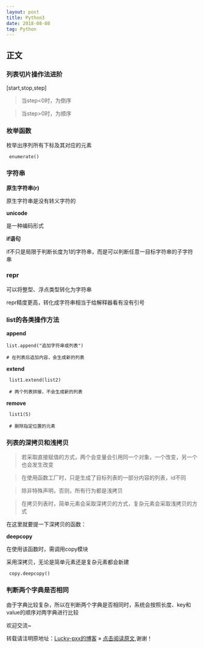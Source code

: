 ```yaml
---
layout: post
title: Python3
date: 2018-08-08
tag: Python
---  
```


## 正文

### 列表切片操作法进阶

[start,stop,step]

 >当step<0时，为倒序

 >当step>0时，为顺序

### 枚举函数

枚举出序列所有下标及其对应的元素

	 enumerate()

### 字符串

**原生字符串(r)**

原生字符串是没有转义字符的

**unicode**

是一种编码形式

**if语句**

if不只是局限于判断长度为1的字符串，而是可以判断任意一目标字符串的子字符串

### repr

可以将整型、浮点类型转化为字符串

repr精度更高，转化成字符串相当于给解释器看有没有引号

### list的各类操作方法

**append**

	list.append("追加字符串或列表")
	 
	# 在列表后追加内容，会生成新的列表

**extend**

	 list1.extend(list2)

	 # 两个列表拼接，不会生成新的列表

**remove**

	 list1(5)

	 # 删除指定位置的元素
	 
### 列表的深拷贝和浅拷贝

 >若采取直接赋值的方式，两个会变量会引用同一个对象，一个改变，另一个也会发生改变

 >在使用函数工厂时，只是生成了目标列表的一部分内容的列表，id不同

 >除非特殊声明，否则，所有行为都是浅拷贝

 >在拷贝列表时，简单元素会采取深拷贝的方式，复杂元素会采取浅拷贝的方式
 
在这里就要提一下深拷贝的函数：

**deepcopy**

在使用该函数时，需调用copy模块

采用深拷贝，无论是简单元素还是复杂元素都会新建

	 copy.deepcopy()

### 判断两个字典是否相同

由于字典比较复杂，所以在判断两个字典是否相同时，系统会按照长度、key和value的顺序对两字典进行比较

欢迎交流~
  
转载请注明原地址：[Lucky-pxx的博客](http://www.bingoxin.top) » [点击阅读原文](http://www.bingoxin.top/2018/08/python3/),谢谢！